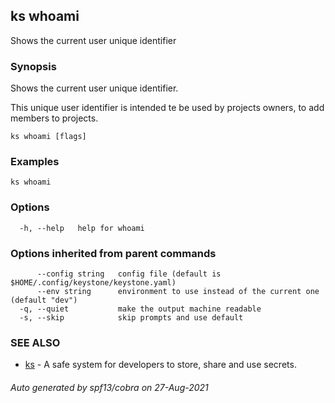 ## ks whoami

Shows the current user unique identifier

### Synopsis

Shows the current user unique identifier.

This unique user identifier is intended te be used by projects owners,
to add members to projects.

```
ks whoami [flags]
```

### Examples

```
ks whoami
```

### Options

```
  -h, --help   help for whoami
```

### Options inherited from parent commands

```
      --config string   config file (default is $HOME/.config/keystone/keystone.yaml)
      --env string      environment to use instead of the current one (default "dev")
  -q, --quiet           make the output machine readable
  -s, --skip            skip prompts and use default
```

### SEE ALSO

* [ks](ks.md)	 - A safe system for developers to store, share and use secrets.

###### Auto generated by spf13/cobra on 27-Aug-2021
